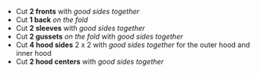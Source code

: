 -   Cut **2 fronts** with *good sides together*
-   Cut **1 back** *on the fold*
-   Cut **2 sleeves** with *good sides together*
-   Cut **2 gussets** *on the fold* with *good sides together*
-   Cut **4 hood sides** 2 x 2 with *good sides together* for the outer hood and inner hood
-   Cut **2 hood centers** with *good sides together*
